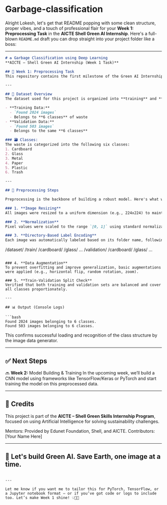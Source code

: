 # Garbage-classification
Alright Lokesh, let's get that README popping with some clean structure, proper vibes, and a touch of professional flair for your **Week 1: Preprocessing Task** in the **AICTE Shell Green AI Internship**. Here's a full-blown `README.md` draft you can drop straight into your project folder like a boss:

---

```markdown
# ♻️ Garbage Classification using Deep Learning  
**AICTE – Shell Green AI Internship (Week 1 Task)**  

## 📅 Week 1: Preprocessing Task  
This repository contains the first milestone of the Green AI Internship project, focused on image classification of various types of garbage to support sustainable AI solutions. The goal is to prepare and preprocess the dataset for a deep learning model that can accurately classify waste into predefined categories.

---

## 📂 Dataset Overview  
The dataset used for this project is organized into **training** and **validation** sets.

- **Training Data:**
  - `Found 2024 images`
  - Belongs to **6 classes** of waste
- **Validation Data:**
  - `Found 503 images`
  - Belongs to the same **6 classes**

### 🗃️ Classes:
The waste is categorized into the following six classes:
1. Cardboard
2. Glass
3. Metal
4. Paper
5. Plastic
6. Trash

---

## 🔧 Preprocessing Steps

Preprocessing is the backbone of building a robust model. Here's what was accomplished during Week 1:

### 1. **Image Resizing**  
All images were resized to a uniform dimension (e.g., 224x224) to maintain consistency and reduce computational cost.

### 2. **Normalization**  
Pixel values were scaled to the range `[0, 1]` using standard normalization techniques (e.g., dividing by 255).

### 3. **Directory-Based Label Encoding**  
Each image was automatically labeled based on its folder name, following a structured dataset directory format:
```

/dataset/
/train/
/cardboard/
/glass/
...
/validation/
/cardboard/
/glass/
...

````

### 4. **Data Augmentation**  
To prevent overfitting and improve generalization, basic augmentations were applied (e.g., horizontal flip, random rotation, zoom).

### 5. **Train-Validation Split Check**  
Verified that both training and validation sets are balanced and cover all classes proportionately.

---

## 📊 Output (Console Logs)

```bash
Found 2024 images belonging to 6 classes.
Found 503 images belonging to 6 classes.
````

This confirms successful loading and recognition of the class structure by the image data generator.

---

## ✅ Next Steps

🔜 **Week 2:** Model Building & Training
In the upcoming week, we’ll build a CNN model using frameworks like TensorFlow/Keras or PyTorch and start training the model on this preprocessed data.

---

## 🤝 Credits

This project is part of the **AICTE – Shell Green Skills Internship Program**, focused on using Artificial Intelligence for solving sustainability challenges.

Mentors: Provided by Edunet Foundation, Shell, and AICTE.
Contributors: \[Your Name Here]

---

## 🌱 Let's build Green AI. Save Earth, one image at a time.

```

---

Let me know if you want me to tailor this for PyTorch, TensorFlow, or a Jupyter notebook format — or if you’ve got code or logs to include too. Let’s make Week 1 shine! 💡🧠💚
```
